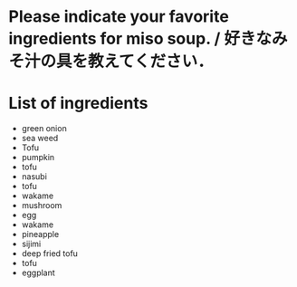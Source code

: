 # Please indicate your favorite ingredients for miso soup. / 好きなみそ汁の具を教えてください．

# List of ingredients
- green onion
- sea weed
- Tofu
- pumpkin
- tofu
- nasubi
- tofu
- wakame
- mushroom
- egg
- wakame
- pineapple
- sijimi
- deep fried tofu
- tofu
- eggplant
